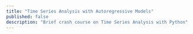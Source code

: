 ```yaml
---
title: "Time Series Analysis with Autoregressive Models"
published: false
description: "Brief crash course on Time Series Analysis with Python"
---
```

